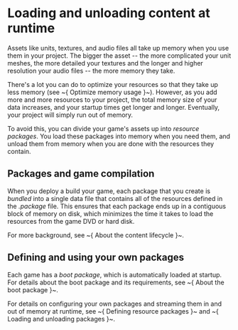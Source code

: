 # Loading and unloading content at runtime

Assets like units, textures, and audio files all take up memory when you use them in your project. The bigger the asset -- the more complicated your unit meshes, the more detailed your textures and the longer and higher resolution your audio files -- the more memory they take.

There's a lot you can do to optimize your resources so that they take up less memory (see ~{ Optimize memory usage }~). However, as you add more and more resources to your project, the total memory size of your data increases, and your startup times get longer and longer. Eventually, your project will simply run out of memory.

To avoid this, you can divide your game's assets up into *resource packages*. You load these packages into memory when you need them, and unload them from memory when you are done with the resources they contain.

## Packages and game compilation

When you deploy a build your game, each package that you create is *bundled* into a single data file that contains all of the resources defined in the *.package* file. This ensures that each package ends up in a contiguous block of memory on disk, which minimizes the time it takes to load the resources from the game DVD or hard disk.

For more background, see ~{ About the content lifecycle }~.

## Defining and using your own packages

Each game has a *boot package*, which is automatically loaded at startup. For details about the boot package and its requirements, see ~{ About the boot package }~.

For details on configuring your own packages and streaming them in and out of memory at runtime, see ~{ Defining resource packages }~ and ~{ Loading and unloading packages }~.
